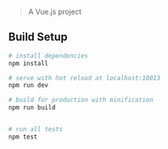 
> A Vue.js project

## Build Setup

``` bash
# install dependencies
npm install

# serve with hot reload at localhost:10013
npm run dev

# build for production with minification
npm run build


# run all tests
npm test
```